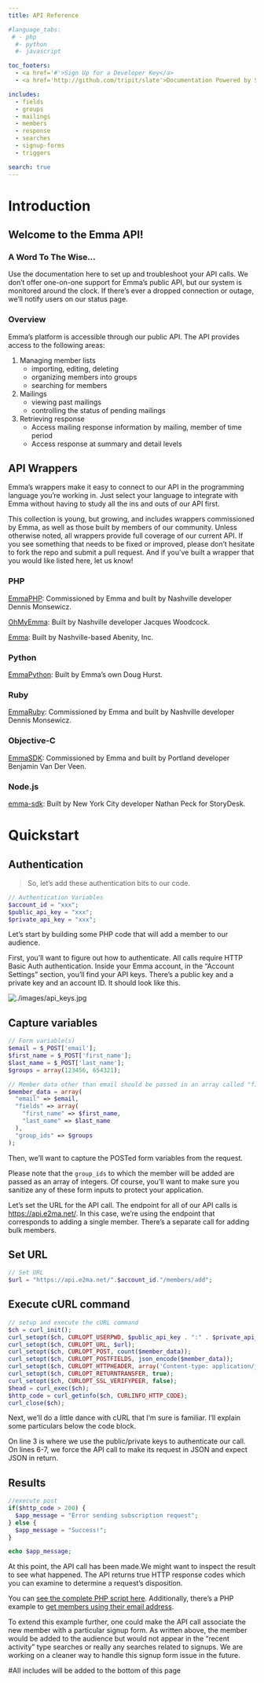 ```yaml
---
title: API Reference

#language_tabs:
 # - php
  #- python
  #- javascript

toc_footers:
  - <a href='#'>Sign Up for a Developer Key</a>
  - <a href='http://github.com/tripit/slate'>Documentation Powered by Slate</a>

includes:
  - fields
  - groups
  - mailings
  - members
  - response
  - searches
  - signup-forms
  - triggers

search: true
---
```


# Introduction

## Welcome to the Emma API!

### A Word To The Wise...

Use the documentation here to set up and troubleshoot your API calls. We don’t offer one-on-one support for Emma’s public API, but our system is monitored around the clock. If there’s ever a dropped connection or outage, we’ll notify users on our status page.

### Overview

Emma’s platform is accessible through our public API. The API provides access to the following areas:

1. Managing member lists
    - importing, editing, deleting
    - organizing members into groups
    - searching for members
2. Mailings
    - viewing past mailings
    - controlling the status of pending mailings
3. Retrieving response
    - Access mailing response information by mailing, member of time period
    - Access response at summary and detail levels

## API Wrappers

Emma’s wrappers make it easy to connect to our API in the programming language you’re working in. Just select your language to integrate with Emma without having to study all the ins and outs of our API first.

This collection is young, but growing, and includes wrappers commissioned by Emma, as well as those built by members of our community. Unless otherwise noted, all wrappers provide full coverage of our current API. If you see something that needs to be fixed or improved, please don’t hesitate to fork the repo and submit a pull request. And if you’ve built a wrapper that you would like listed here, let us know!

### PHP
[EmmaPHP](https://github.com/myemma/EmmaPHP): Commissioned by Emma and built by Nashville developer Dennis Monsewicz.

[OhMyEmma](https://github.com/jwoodcock/OhMyEmma): Built by Nashville developer Jacques Woodcock.

[Emma](https://github.com/markroland/emma): Built by Nashville-based Abenity, Inc.

### Python
[EmmaPython](https://github.com/myemma/EmmaPython): Built by Emma’s own Doug Hurst.

### Ruby
[EmmaRuby](https://github.com/myemma/EmmaRuby): Commissioned by Emma and built by Nashville developer Dennis Monsewicz.

### Objective-C
[EmmaSDK](https://github.com/myemma/EmmaSDK): Commissioned by Emma and built by Portland developer Benjamin Van Der Veen.

### Node.js
[emma-sdk](https://github.com/nathanpeck/emma-sdk): Built by New York City developer Nathan Peck for StoryDesk.

# Quickstart

## Authentication

> So, let’s add these authentication bits to our code.

```php
// Authentication Variables
$account_id = "xxx";
$public_api_key = "xxx";
$private_api_key = "xxx";
```

Let’s start by building some PHP code that will add a member to our audience.

First, you&rsquo;ll want to figure out how to authenticate. All calls require HTTP Basic Auth authentication. Inside your Emma account, in the “Account Settings” section, you’ll find your API keys. There’s a public key and a private key and an account ID. It should look like this.

![./images/api_keys.jpg](./images/api_keys.jpg)

## Capture variables

```php
// Form variable(s)
$email = $_POST['email'];
$first_name = $_POST['first_name'];
$last_name = $_POST['last_name'];
$groups = array(123456, 654321);

// Member data other than email should be passed in an array called "fields"
$member_data = array(
  "email" => $email,
  "fields" => array(
    "first_name" => $first_name,
    "last_name" => $last_name
  ),
  "group_ids" => $groups
);
```

Then, we’ll want to capture the POSTed form variables from the request.

Please note that the `group_ids` to which the member will be added are passed as an array of integers. Of course, you’ll want to make sure you sanitize any of these form inputs to protect your application.

Let’s set the URL for the API call. The endpoint for all of our API calls is https://api.e2ma.net/. In this case, we’re using the endpoint that corresponds to adding a single member. There’s a separate call for adding bulk members.

## Set URL

```php
// Set URL
$url = "https://api.e2ma.net/".$account_id."/members/add";
```

## Execute cURL command

```php
// setup and execute the cURL command
$ch = curl_init();
curl_setopt($ch, CURLOPT_USERPWD, $public_api_key . ":" . $private_api_key);
curl_setopt($ch, CURLOPT_URL, $url);
curl_setopt($ch, CURLOPT_POST, count($member_data));
curl_setopt($ch, CURLOPT_POSTFIELDS, json_encode($member_data));
curl_setopt($ch, CURLOPT_HTTPHEADER, array('Content-type: application/json'));
curl_setopt($ch, CURLOPT_RETURNTRANSFER, true);
curl_setopt($ch, CURLOPT_SSL_VERIFYPEER, false);
$head = curl_exec($ch);
$http_code = curl_getinfo($ch, CURLINFO_HTTP_CODE);
curl_close($ch);
```

Next, we’ll do a little dance with cURL that I’m sure is familiar. I’ll explain some particulars below the code block.

On line 3 is where we use the public/private keys to authenticate our call. On lines 6-7, we force the API call to make its request in JSON and expect JSON in return.

## Results

```php
//execute post
if($http_code > 200) {
  $app_message = "Error sending subscription request";
} else {
  $app_message = "Success!";
}

echo $app_message;
```

At this point, the API call has been made.We might want to inspect the result to see what happened. The API returns true HTTP response codes which you can examine to determine a request’s disposition.

You can [see the complete PHP script here](http://api.myemma.com/php_signup_example.html). Additionally, there’s a PHP example to [get members using their email address](http://api.myemma.com/php_get_member_example.html).

To extend this example further, one could make the API call associate the new member with a particular signup form. As written above, the member would be added to the audience but would not appear in the “recent activity” type searches or really any searches related to signups. We are working on a cleaner way to handle this signup form issue in the future.

#All includes will be added to the bottom of this page